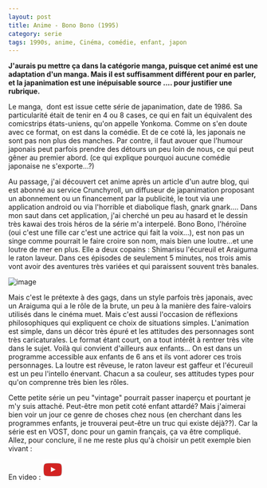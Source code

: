 ```yaml
---
layout: post
title: Anime - Bono Bono (1995)
category: serie
tags: 1990s, anime, Cinéma, comédie, enfant, japon
---
```

**J'aurais pu mettre ça dans la catégorie manga, puisque cet animé est une adaptation d'un manga. Mais il est suffisamment différent pour en parler, et la japanimation est une inépuisable source .... pour justifier une rubrique.**

Le manga,  dont est issue cette série de japanimation, date de 1986. Sa particularité était de tenir en 4 ou 8 cases, ce qui en fait un équivalent des comicstrips états-uniens, qu'on appelle Yonkoma. Comme on s'en doute avec ce format, on est dans la comédie. Et de ce coté là, les japonais ne sont pas non plus des manches. Par contre, il faut avouer que l'humour japonais peut parfois prendre des détours un peu loin de nous, ce qui peut gêner au premier abord. (ce qui explique pourquoi aucune comédie japonaise ne s'exporte...?)

Au passage, j'ai découvert cet anime après un article d'un autre blog, qui est abonné au service Crunchyroll, un diffuseur de japanimation proposant un abonnement ou un financement par la publicité, le tout via une application android ou via l'horrible et diabolique flash, gnark gnark.... Dans mon saut dans cet application, j'ai cherché un peu au hasard et le dessin très kawai des trois héros de la série m'a interpelé. Bono Bono, l'héroïne (oui c'est une fille car c'est une actrice qui fait la voix...), est non pas un singe comme pourrait le faire croire son nom, mais bien une loutre...et une loutre de mer en plus. Elle a deux copains : Shimarisu l'écureuil et Araiguma le raton laveur. Dans ces épisodes de seulement 5 minutes, nos trois amis vont avoir des aventures très variées et qui paraissent souvent très banales.

![image](https://filedn.eu/llqi9IBxlYouGRXYG2xlROb/img/2017/bonobono.jpg)

Mais c'est le prétexte à des gags, dans un style parfois très japonais, avec un Araiguma qui a le rôle de la brute, un peu à la manière des faire-valoirs utilisés dans le cinéma muet. Mais c'est aussi l'occasion de réflexions philosophiques qui expliquent ce choix de situations simples. L'animation est simple, dans un décor très épuré et les attitudes des personnages sont très caricaturales. Le format étant court, on a tout intérêt à rentrer très vite dans le sujet. Voilà qui convient d'ailleurs aux enfants... On est dans un programme accessible aux enfants de 6 ans et ils vont adorer ces trois personnages. La loutre est rêveuse, le raton laveur est gaffeur et l'écureuil est un peu l'intello énervant. Chacun a sa couleur, ses attitudes types pour qu'on comprenne très bien les rôles.

Cette petite série un peu "vintage" pourrait passer inaperçu et pourtant je m'y suis attaché. Peut-être mon petit coté enfant attardé? Mais j'aimerai bien voir un jour ce genre de choses chez nous (en cherchant dans les programmes enfants, je trouverai peut-être un truc qui existe déjà??). Car la série est en VOST, donc pour un gamin français, ça va être compliqué. Allez, pour conclure, il ne me reste plus qu'à choisir un petit exemple bien vivant :

En video : [![video](/images/youtube.png)](https://www.youtube.com/watch?v=Hn6fsMELrGY)
